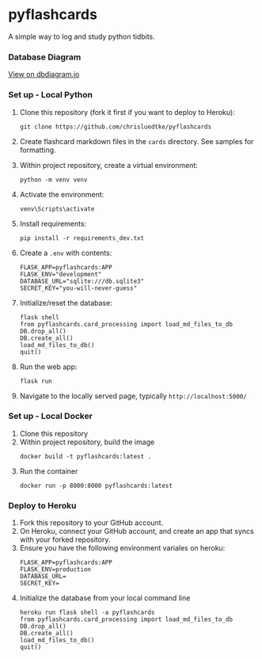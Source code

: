 # pyflashcards

A simple way to log and study python tidbits.

### Database Diagram
[View on dbdiagram.io](https://dbdiagram.io/d/5d28ee1aced98361d6dc9c7c)

### Set up - Local Python
1. Clone this repository (fork it first if you want to deploy to Heroku):
    ```
    git clone https://github.com/chrisluedtke/pyflashcards
    ```
2. Create flashcard markdown files in the `cards` directory. See samples for formatting.

3. Within project repository, create a virtual environment:
    ```
    python -m venv venv
    ```
4. Activate the environment:
    ```
    venv\Scripts\activate
    ```
5. Install requirements:
    ```
    pip install -r requirements_dev.txt
    ```
6. Create a `.env` with contents:
    ```
    FLASK_APP=pyflashcards:APP
    FLASK_ENV="development"
    DATABASE_URL="sqlite:///db.sqlite3"
    SECRET_KEY="you-will-never-guess"
    ```
7. Initialize/reset the database:
    ```
    flask shell
    from pyflashcards.card_processing import load_md_files_to_db
    DB.drop_all()
    DB.create_all()
    load_md_files_to_db()
    quit()
    ```
8. Run the web app:
    ```
    flask run
    ```
9. Navigate to the locally served page, typically `http://localhost:5000/`

### Set up - Local Docker
1. Clone this repository
2. Within project repository, build the image
    ```
    docker build -t pyflashcards:latest .
    ```
3. Run the container
    ```
    docker run -p 8000:8000 pyflashcards:latest
    ```

### Deploy to Heroku
1. Fork this repository to your GitHub account.
2. On Heroku, connect your GitHub account, and create an app that syncs with your forked repository.
3. Ensure you have the following environment variales on heroku:
    ```
    FLASK_APP=pyflashcards:APP
    FLASK_ENV=production
    DATABASE_URL=
    SECRET_KEY=
    ```
4. Initialize the database from your local command line
    ```
    heroku run flask shell -a pyflashcards
    from pyflashcards.card_processing import load_md_files_to_db
    DB.drop_all()
    DB.create_all()
    load_md_files_to_db()
    quit()
    ```
